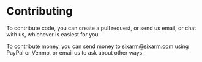 # Contributing

To contribute code, you can create a pull request, or send us email, or chat with us, whichever is easiest for you.

To contribute money, you can send money to sixarm@sixarm.com using PayPal or Venmo, or email us to ask about other ways.
